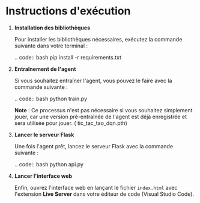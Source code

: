 Instructions d'exécution
=========================

1. **Installation des bibliothèques**

   Pour installer les bibliothèques nécessaires, exécutez la commande suivante dans votre terminal :

   .. code:: bash
      pip install -r requirements.txt

2. **Entraînement de l'agent**

   Si vous souhaitez entraîner l'agent, vous pouvez le faire avec la commande suivante :

   .. code:: bash
      python train.py

   **Note** : Ce processus n'est pas nécessaire si vous souhaitez simplement jouer, car une version pré-entraînée de l'agent est déjà enregistrée et sera utilisée pour jouer. ( tic_tac_tao_dqn.pth)

3. **Lancer le serveur Flask**

   Une fois l'agent prêt, lancez le serveur Flask avec la commande suivante :

   .. code:: bash
      python api.py

4. **Lancer l'interface web**

   Enfin, ouvrez l'interface web en lançant le fichier `index.html` avec l'extension **Live Server** dans votre éditeur de code (Visual Studio Code).
